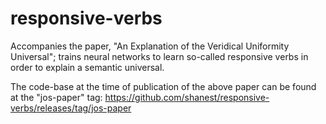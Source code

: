 # responsive-verbs

Accompanies the paper, "An Explanation of the Veridical Uniformity Universal"; trains neural networks to learn so-called responsive verbs in order to explain a semantic universal.

The code-base at the time of publication of the above paper can be found at the "jos-paper" tag: https://github.com/shanest/responsive-verbs/releases/tag/jos-paper
